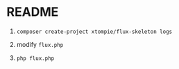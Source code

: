# README

1. `composer create-project xtompie/flux-skeleton logs`

2. modify `flux.php`

3. `php flux.php`
